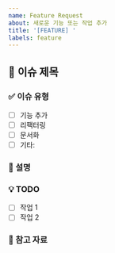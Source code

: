 ```yaml
---
name: Feature Request
about: 새로운 기능 또는 작업 추가
title: '[FEATURE] '
labels: feature
---
```


## 🐞 이슈 제목

### ✅ 이슈 유형

- [ ] 기능 추가
- [ ] 리팩터링
- [ ] 문서화
- [ ] 기타:

### 📄 설명

<!-- 이슈에 대한 간단한 설명과 맥락을 작성해주세요. -->

### 💡 TODO

- [ ] 작업 1
- [ ] 작업 2

### 📎 참고 자료

<!-- 관련 커밋, 링크, 문서 등 -->
